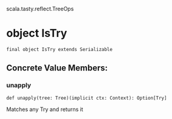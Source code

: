 scala.tasty.reflect.TreeOps
# object IsTry

<pre><code class="language-scala" >final object IsTry extends Serializable</pre></code>
## Concrete Value Members:
### unapply
<pre><code class="language-scala" >def unapply(tree: Tree)(implicit ctx: Context): Option[Try]</pre></code>
Matches any Try and returns it


